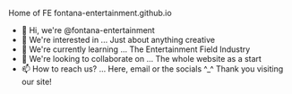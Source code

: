 Home of FE fontana-entertainment.github.io

- 👋 Hi, we're @fontana-entertainment
- 👀 We're interested in ... Just about anything creative
- 🌱 We're currently learning ... The Entertainment Field Industry
- 💞️ We're looking to collaborate on ... The whole website as a start
- 📫 How to reach us? ... Here, email or the socials 
^_^ Thank you visiting our site!
